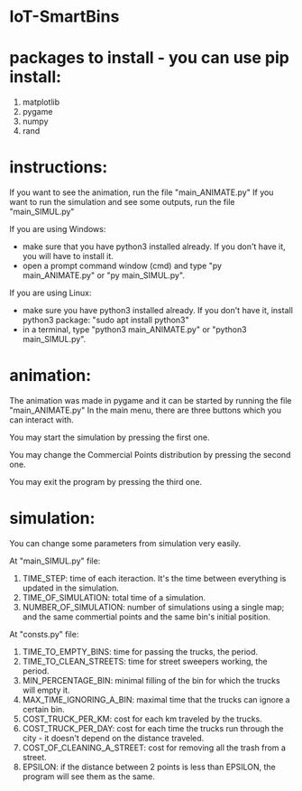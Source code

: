 # IoT-SmartBins

# packages to install - you can use pip install:
1. matplotlib
2. pygame
3. numpy
4. rand

# instructions:
If you want to see the animation, run the file "main_ANIMATE.py"
If you want to run the simulation and see some outputs, run the file "main_SIMUL.py"

If you are using Windows:
- make sure that you have python3 installed already. If you don't have it, you will have to install it.
- open a prompt command window (cmd) and type "py main_ANIMATE.py" or "py main_SIMUL.py".

If you are using Linux:
- make sure you have python3 installed already. If you don't have it, install python3 package: "sudo apt install python3"
- in a terminal, type "python3 main_ANIMATE.py" or "python3 main_SIMUL.py".

# animation:
The animation was made in pygame and it can be started by running the file "main_ANIMATE.py" In the main menu, there are three buttons which you can interact with.

You may start the simulation by pressing the first one. 

You may change the Commercial Points distribution by pressing the second one.

You may exit the program by pressing the third one.

# simulation:
You can change some parameters from simulation very easily.

At "main_SIMUL.py" file:
1. TIME_STEP: time of each iteraction. It's the time between everything is updated in the simulation.
2. TIME_OF_SIMULATION: total time of a simulation.
3. NUMBER_OF_SIMULATION: number of simulations using a single map; and the same commertial points and the same bin's initial position.

At "consts.py" file:
1. TIME_TO_EMPTY_BINS: time for passing the trucks, the period.
2. TIME_TO_CLEAN_STREETS: time for street sweepers working, the period.
3. MIN_PERCENTAGE_BIN: minimal filling of the bin for which the trucks will empty it.
4. MAX_TIME_IGNORING_A_BIN: maximal time that the trucks can ignore a certain bin.
5. COST_TRUCK_PER_KM: cost for each km traveled by the trucks.
6. COST_TRUCK_PER_DAY: cost for each time the trucks run through the city - it doesn't depend on the distance traveled.
7. COST_OF_CLEANING_A_STREET: cost for removing all the trash from a street.
8. EPSILON: if the distance between 2 points is less than EPSILON, the program will see them as the same.
